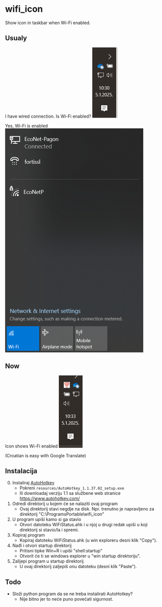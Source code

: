 # wifi_icon
Show icon in taskbar when Wi-Fi enabled.

## Usualy
I have wired connection. Is Wi-Fi enabled?
![I have wired connection. Is Wi-Fi enabled?](resources/Taskbar_wo_icon.png)

Yes, Wi-Fi is enabled
![Yes, Wi-Fi is enabled](resources/wifi_on.png)

## Now
Icon shows Wi-Fi enabled
![Icon shows Wi-Fi enabled](resources/Taskbar_with_icon.png)

(Croatian is easy with Google Translate)

## Instalacija
0. Instaliraj [AutoHotkey](https://www.autohotkey.com/)
   - Pokreni `resources/AutoHotkey_1.1.37.02_setup.exe`
   - Ili downloadaj verziju 1.1 sa službene web stranice https://www.autohotkey.com/
1. Odredi direktorij u kojem će se nalaziti ovaj program
   - Ovaj direktorij stavi negdje na disk.
    Npr. trenutno je napravljeno za direktorij "C:\ProgramsPortable\wifi_icon"
2. U program upiši kamo si ga stavio
   - Otvori datoteku WiFiStatus.ahk i u njoj u drugi redak upiši u koji direktorij si stavio/la i spremi.
3. Kopiraj program
   - Kopiraj datoteku WiFiStatus.ahk (u win exploreru desni klik "Copy").
4. Nađi i otvori startup direktorij
   - Pritisni tipke Win+R i upiši "shell:startup"
   - Otvorit će ti se windows explorer u "win startup direktoriju".
5. Zalijepi program u startup direktorij
   - U ovaj direktorij zaljepiš onu datoteku (desni klik "Paste").

## Todo
- Složi python program da se ne treba instalirati AutoHotkey?
  - Nije bitno jer to neće puno povećati sigurnost.